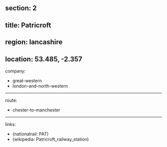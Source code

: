 section: 2
----
title: Patricroft
----
region: lancashire
----
location: 53.485, -2.357
----
company:
- great-western
- london-and-north-western
----
route:
- chester-to-manchester
----
links:
- (nationalrail: PAT)
- (wikipedia: Patricroft_railway_station)
